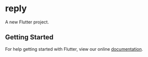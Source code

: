 # reply

A new Flutter project.

## Getting Started

For help getting started with Flutter, view our online
[documentation](https://flutter.io/).
